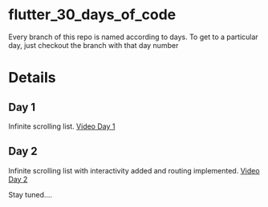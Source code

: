 # flutter_30_days_of_code

Every branch of this repo is named according to days. To get to a particular day, just checkout the branch with that day number

# Details

## Day 1

  Infinite scrolling list. [Video Day 1](https://drive.google.com/file/d/1R-kt8_AW8gynEnjKmGrqVB6T4ppIxmBt/view?usp=sharing)
  
## Day 2

  Infinite scrolling list with interactivity added and routing implemented. [Video Day 2](https://drive.google.com/file/d/1R6fOrqpnz7oehhcrhWWbp3MAvZ8Gncnc/view?usp=sharing)


Stay tuned....
